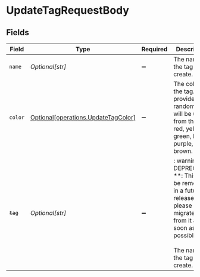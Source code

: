 # UpdateTagRequestBody


## Fields

| Field                                                                                                                                                   | Type                                                                                                                                                    | Required                                                                                                                                                | Description                                                                                                                                             |
| ------------------------------------------------------------------------------------------------------------------------------------------------------- | ------------------------------------------------------------------------------------------------------------------------------------------------------- | ------------------------------------------------------------------------------------------------------------------------------------------------------- | ------------------------------------------------------------------------------------------------------------------------------------------------------- |
| `name`                                                                                                                                                  | *Optional[str]*                                                                                                                                         | :heavy_minus_sign:                                                                                                                                      | The name of the tag to create.                                                                                                                          |
| `color`                                                                                                                                                 | [Optional[operations.UpdateTagColor]](../../models/operations/updatetagcolor.md)                                                                        | :heavy_minus_sign:                                                                                                                                      | The color of the tag. If not provided, a random color will be used from the list: red, yellow, green, blue, purple, pink, brown.                        |
| ~~`tag`~~                                                                                                                                               | *Optional[str]*                                                                                                                                         | :heavy_minus_sign:                                                                                                                                      | : warning: ** DEPRECATED **: This will be removed in a future release, please migrate away from it as soon as possible.<br/><br/>The name of the tag to create. |